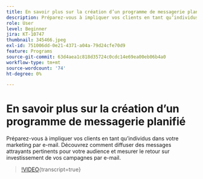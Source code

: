 ```yaml
---
title: En savoir plus sur la création d’un programme de messagerie planifié
description: Préparez-vous à impliquer vos clients en tant qu’individus dans votre marketing par e-mail. Découvrez comment diffuser des messages attrayants pertinents pour votre audience et mesurer le retour sur investissement de vos campagnes par e-mail.
role: User
level: Beginner
jira: KT-10747
thumbnail: 345466.jpeg
exl-id: 751006dd-0e21-4371-a04a-79d24cfe70d9
feature: Programs
source-git-commit: 63d4aea1c818d35724c0cdc14e69ea00eb06b4a0
workflow-type: tm+mt
source-wordcount: '74'
ht-degree: 0%

---
```


# En savoir plus sur la création d’un programme de messagerie planifié

Préparez-vous à impliquer vos clients en tant qu’individus dans votre marketing par e-mail. Découvrez comment diffuser des messages attrayants pertinents pour votre audience et mesurer le retour sur investissement de vos campagnes par e-mail.

>[!VIDEO](https://video.tv.adobe.com/v/3412019/?quality=12&learn=on&captions=fre_fr){transcript=true}
